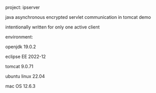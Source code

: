 project: ipserver<p>
java asynchronous encrypted servlet communication in tomcat demo<p>
intentionally written for only one active client<p>

environment:<p>

openjdk 19.0.2<p>
eclipse EE 2022-12<p>
tomcat 9.0.71<p>
ubuntu linux 22.04<p>
mac OS 12.6.3<p>

